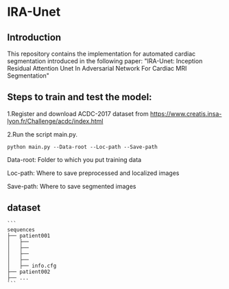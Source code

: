 # IRA-Unet
## **Introduction**

This repository contains the  implementation for automated cardiac segmentation introduced in the following paper: "IRA-Unet: Inception Residual Attention Unet In Adversarial Network For Cardiac MRI Segmentation"

## **Steps to train and test the model:**

1.Register and download ACDC-2017 dataset from https://www.creatis.insa-lyon.fr/Challenge/acdc/index.html

2.Run the script main.py.

```
python main.py --Data-root --Loc-path --Save-path
```
Data-root: Folder to which you put training data

Loc-path: Where to save preprocessed and localized images

Save-path: Where to save segmented images


## dataset
    ```
    sequences
    ├── patient001
    │   ├── 
    │   ├──
    │   ├── 
    │   ├── 
    │   ├── info.cfg
    ├── patient002
    ├── ...
    ```
